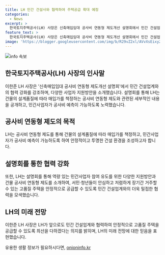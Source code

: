 ```yaml
---
title: LH 민간 건설사와 협력하여 주택공급 확대 예정
categories:
  - News
excerpt: >
  한국토지주택공사(LH) 사장은 신축매입임대 공사비 연동형 제도개선 설명회에서 민간 건설업계와의 협력 강화를 강조했다. 이번 설명회는 수도권 100가구 이상의 신축 매입임대주택에 대한 공사비 연동형 제도에 대한 이해를 돕고, 건물의 설계품질에 따라 매입가를 책정하는 제도를 안내했다. LH 사장은 민간사업자를 유도하기 위해 다양한 지원방안과 협력 의지를 밝히며, 안정적인 고품질 주택을 공급할 수 있도록 앞으로도 민간 건설업계와 협력할 것이라고 말했다. (단어 수: 111)
feature_text: >
  한국토지주택공사(LH) 사장은 신축매입임대 공사비 연동형 제도개선 설명회에서 민간 건설업계와의 협력 강화를 강조했다. 이번 설명회는 수도권 100가구 이상의 신축 매입임대주택에 대한 공사비 연동형 제도에 대한 이해를 돕고, 건물의 설계품질에 따라 매입가를 책정하는 제도를 안내했다. LH 사장은 민간사업자를 유도하기 위해 다양한 지원방안과 협력 의지를 밝히며, 안정적인 고품질 주택을 공급할 수 있도록 앞으로도 민간 건설업계와 협력할 것이라고 말했다. (단어 수: 111)
image: 'https://blogger.googleusercontent.com/img/b/R29vZ2xl/AVvXsEixyZcFfHzMRdzZMjFBmAUKJYCLCGyLL1o632UiGVXcaFdKo_bkvkuCioo0uUKlGfBVcT3P84aROyZIXSBEx3Aw5nCQ3pTgDom1WDC4m8eifvWiAmWEEVb4x6G_l8C0QH225ldMjyaFvpxGEBGNO37VmDTDMHGhJPq73UglMfDca1-0aw/s1600/blogspot.png'
---
```


<p><img src="https://blogger.googleusercontent.com/img/b/R29vZ2xl/AVvXsEixyZcFfHzMRdzZMjFBmAUKJYCLCGyLL1o632UiGVXcaFdKo_bkvkuCioo0uUKlGfBVcT3P84aROyZIXSBEx3Aw5nCQ3pTgDom1WDC4m8eifvWiAmWEEVb4x6G_l8C0QH225ldMjyaFvpxGEBGNO37VmDTDMHGhJPq73UglMfDca1-0aw/s1600/blogspot.png" alt="info 속보" /></p>

<h2 data-ke-size="size26">한국토지주택공사(LH) 사장의 인사말</h2>

<p data-ke-size="size16">이한준 LH 사장은 '신축매입임대 공사비 연동형 제도개선 설명회'에서 민간 건설업계와의 협력 강화를 강조하며, 다양한 사업자 지원방안을 소개했습니다. 설명회를 통해 LH는 건물의 설계품질에 따라 매입가를 책정하는 공사비 연동형 제도와 관련된 세부적인 내용을 공개하고, 민간사업자가 공사비 예측이 가능하도록 노력했습니다.</p>

<h2 data-ke-size="size26">공사비 연동형 제도의 목적</h2>

<p data-ke-size="size16">LH는 공사비 연동형 제도를 통해 건물의 설계품질에 따라 매입가를 책정하고, 민간사업자가 공사비 예측이 가능하도록 하여 안정적이고 투명한 건설 환경을 조성하고자 합니다.</p>

<h2 data-ke-size="size26">설명회를 통한 협력 강화</h2>

<p data-ke-size="size16">또한, LH는 설명회를 통해 역량 있는 민간사업자 참여 유도를 위한 다양한 지원방안과 건물 공사비 연동형 제도를 소개하여, 서민·청년들이 안심하고 저렴하게 장기간 거주할 수 있는 고품질 주택을 안정적으로 공급할 수 있도록 민간 건설업계와의 더욱 밀접한 협력을 모색했습니다.</p>

<h2 data-ke-size="size26">LH의 미래 전망</h2>

<p data-ke-size="size16">이한준 LH 사장은 LH가 앞으로도 민간 건설업계와 협력하여 안정적으로 고품질 주택을 공급할 수 있도록 최선을 다하겠다는 의지를 밝히며, LH의 미래 전망에 대한 믿음을 표현했습니다.</p>
유용한 생활 정보가 필요하시다면, <a href="https://onioninfo.kr" rel="dofollow">onioninfo.kr</a>


